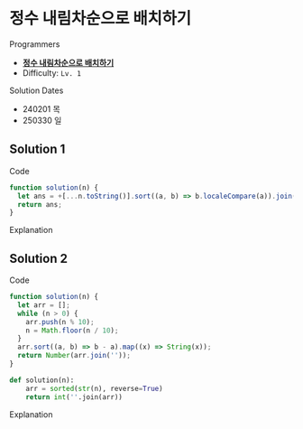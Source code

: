 # 정수 내림차순으로 배치하기

Programmers

- **[정수 내림차순으로 배치하기](https://school.programmers.co.kr/learn/courses/30/lessons/12933)**
- Difficulty: `Lv. 1`

Solution Dates

- 240201 목
- 250330 일

## Solution 1

Code

```javascript
function solution(n) {
  let ans = +[...n.toString()].sort((a, b) => b.localeCompare(a)).join('');
  return ans;
}
```

Explanation

## Solution 2

Code

```javascript
function solution(n) {
  let arr = [];
  while (n > 0) {
    arr.push(n % 10);
    n = Math.floor(n / 10);
  }
  arr.sort((a, b) => b - a).map((x) => String(x));
  return Number(arr.join(''));
}
```

```python
def solution(n):
    arr = sorted(str(n), reverse=True)
    return int(''.join(arr))
```

Explanation
